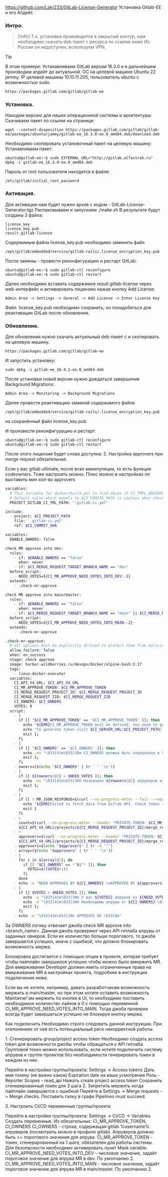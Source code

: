 ---
---

<https://github.com/Lakr233/GitLab-License-Generator>
Установка Gitlab-EE и его Апдейт.
### Интро.
>[!info]
Т.к. установка производится в закрытый контур, нам необходимо скачать deb пакет с ресурса по ссылке ниже
Из России он недоступен, используем VPN.

>[!tip]
>В этом примере:
>Устанавливаем GitLab версии 16.3.0 и в дальнейшем производим апдейт до актуальной.
>ОС на целевой машине Ubuntu 22 jammy.
>IP целевой машины 10.10.11.205, пользователь ubuntu с возможностью sudo.
```bash
https://packages.gitlab.com/gitlab/gitlab-ee
```
### Установка.

Находим версию для наших операционной системы и архитектуры:
Скачиваем пакет по ссылке на странице:
```
wget --content-disposition https://packages.gitlab.com/gitlab/gitlab-ee/packages/ubuntu/jammy/gitlab-ee_16.3.0-ee.0_amd64.deb/download.deb
```
Необходимо скопировать установочный пакет на целевую машину:
Устанавливаем пакет:
```
ubuntu@gitlab-ee:~$ sudo EXTERNAL_URL="http://gitlab.alfastrah.ru" dpkg -i gitlab-ee_16.3.0-ee.0_amd64.deb
```
Пароль от root пользователя находится в файле:
```
/etc/gitlab/initial_root_password
```
### Активация.
Для активации нам будет нужен архив с кодом - GitLab-License-Generator.tgz
Распаковываем и запускаем ./make.sh
В результате будут созданы 3 файла:
```
license_key
license_key.pub
result.gitlab-license
```
Содержимым файла license\_key.pub необходимо заменить файл
```
/opt/gitlab/embedded/service/gitlab-rails/.license_encryption_key.pub
```
После замены - провести реконфигурацию и рестарт GitLab:
```
ubuntu@gitlab-ee:~$ sudo gitlab-ctl reconfigure
ubuntu@gitlab-ee:~$ sudo gitlab-ctl restart
```
Далее необходимо вставить содержимое result.gitlab-license через web-интерфейс и активировать лицензию нажав кнопку Add License:
```
Admin Area -> Settings -> General -> Add License -> Enter License Key
```
Файл  license\_key.pub необходимо сохранить, он понадобиться для реактивации GitLab после обновления.
### Обновление.
Для обновления нужно скачать актуальный deb-пакет с и скопировать на целевую машину.
```
https://packages.gitlab.com/gitlab/gitlab-ee
```
И запустить установку:
```
sudo dpkg -i gitlab-ee_16.4.1-ee.0_amd64.deb
```
После установки новой версии нужно дождаться завершения Background Migrations:
```
Admin Area -> Monitoring -> Background Migrations
```
Далее провести реактивацию заменой содержимого файла
```
/opt/gitlab/embedded/service/gitlab-rails/.license_encryption_key.pub
```
на сохранённый файл license\_key.pub

И произвести реконфигурацию и рестарт:
```
ubuntu@gitlab-ee:~$ sudo gitlab-ctl reconfigure
ubuntu@gitlab-ee:~$ sudo gitlab-ctl restart
```
После этого лицензия будет снова доступна:
2\. Настройка approvers при merge request обязательная.

Если у вас gitlab ultimate, после всех манипуляции, то есть функция codeowners. Тоже настроить можно.
Плюс можно в настройках mr выставить мин кол-во approvers
```bash
variables:
  # This variable for docker/build.yml to find abuse of CI_TMPL_ENVIRONMENT_NAME
  # Default value which equals to $CI_CONFIG_PATH is useless when check-MR-approve.yml is used in project CI/CD settings
  PROJECT_GITLAB_CI_YML_PATH: ".gitlab-ci.yml"

include:
  - project: $CI_PROJECT_PATH
    file: '.gitlab-ci.yml'
    ref: $CI_COMMIT_SHA

variables:
  ENABLE_OWNERS: false

check MR approve into dev:
  rules:
    - if: $ENABLE_OWNERS == "false"
      when: never
    - if: $CI_MERGE_REQUEST_TARGET_BRANCH_NAME == "dev"
  before_script:
    - NEED_VOTES=${CI_MR_APPROVE_NEED_VOTES_INTO_DEV:-2}
  extends:
    - .check-mr-approve

check MR approve into main/master:
  rules:
    - if: $ENABLE_OWNERS == "false"
      when: never
    - if: $CI_MERGE_REQUEST_TARGET_BRANCH_NAME == "main" || $CI_MERGE_REQUEST_TARGET_BRANCH_NAME == "master"
  before_script:
    - NEED_VOTES=${CI_MR_APPROVE_NEED_VOTES_INTO_MAIN:-2}
  extends:
    - .check-mr-approve

.check-mr-approve:
  # all options must be explicitly defined to protect them from malicious overriding
  allow_failure: false
  when: on_success
  stage: check approve
  image: harbor.wildberries.ru/devops/docker/alpine-bash:3.17
  tags:
    - linux-docker-executor
  variables:
    CI_API_V4_URL: $CI_API_V4_URL
    CI_MR_APPROVE_TOKEN: $CI_MR_APPROVE_TOKEN
    CI_MERGE_REQUEST_PROJECT_ID: $CI_MERGE_REQUEST_PROJECT_ID
    CI_MERGE_REQUEST_IID: $CI_MERGE_REQUEST_IID
    CI_OWNERS: $CI_OWNERS
    VOTES: 0
  script:
    - |
      if [[ "$CI_MR_APPROVE_TOKEN" == '$CI_MR_APPROVE_TOKEN' ]]; then
        echo "${ERR}CI_MR_APPROVE_TOKEN must be defined. You need to generate project access token with guest role and read_api permission scope."
        echo "To generate token visit $CI_SERVER_URL/$CI_PROJECT_PATH/-/settings/access_tokens"
        exit 1;
      fi
    - |
      if [[ "$CI_OWNERS" == '$CI_OWNERS' ]]; then
        echo -en "\033[41m\033[30m CI_OWNERS должна быть определена в Variables. Добавьте в нее gitlab юзернеймы апруверов \033[0m"
        exit 1;
      fi
    - owners=($(echo "$CI_OWNERS" | tr ' ' '\n'))
    - |
      if [[ ${#owners[@]} < $NEED_VOTES ]]; then
        echo -en "\033[41m\033[30m Назначено ${#owners[@]} апруверов из ${NEED_VOTES} необходимых. Добавьте апруверов в CI_OWNERS \033[0m"
        exit 1;
      fi
    - |
      if [[ ! MR_JSON_RESPONSE=$(curl --no-progress-meter --fail --request GET --header "PRIVATE-TOKEN: $CI_MR_APPROVE_TOKEN" ${CI_API_V4_URL}/projects/${CI_MERGE_REQUEST_PROJECT_ID}/merge_requests/$CI_MERGE_REQUEST_IID/approvals) ]]; then
        echo "${ERR}Failed to fetch data from Gitlab API. Check token in variable CI_MR_APPROVE_TOKEN have read_api permission scope. Also check Gitlab API availbility."
        exit 1
      fi
    - >
      count=$(curl --no-progress-meter --header "PRIVATE-TOKEN: $CI_MR_APPROVE_TOKEN"
      ${CI_API_V4_URL}/projects/${CI_MERGE_REQUEST_PROJECT_ID}/merge_requests/$CI_MERGE_REQUEST_IID/approvals | jq '.approved_by | length ')
    - >
      approvers=$(curl --no-progress-meter --header "PRIVATE-TOKEN: $CI_MR_APPROVE_TOKEN"
      ${CI_API_V4_URL}/projects/${CI_MERGE_REQUEST_PROJECT_ID}/merge_requests/$CI_MERGE_REQUEST_IID/approvals | jq '.approved_by[].user.username ')
    - approvers=$(echo "$approvers" | tr -d '"')
    - array=($(echo "$approvers" | tr ' ' '\n'))
    - |
      for i in ${array[@]}; do
        if [[ "$CI_OWNERS" == *"$i"* ]]; then
          VOTES=$((VOTES+1))
        fi
      done
    - echo -e "NEED APPROVES BY ${CI_OWNERS} \nAPPROVED BY ${approvers} \n"
    - |
      if [[ $VOTES < $NEED_VOTES ]]; then
        echo -e "\033[41m\033[30m У вас ${VOTES} апрувов из ${NEED_VOTES} необходимых. \033[0m \n"
        echo -e "\033[41m\033[30m Необходимы апрувы от ${CI_OWNERS} \033[0m"
        exit 1;
      fi
    - echo -e "\033[42m\033[30m APPROVES OK \033[0m"
```

За OWNERS логику отвечает джоба check MR approve into <branch\_name>.
Данная джоба проверяют через API гитлаба апрувы от заданных овнеров.
Если их количество больше порогового, то джоба завершается успешно, иначе с ошибкой, что должно блокировать возможность мержа.

Блокировка достигается с помощью опции в проекте, которая требует чтобы пайплайн завершился успешно чтобы можно было вмержить MR.
Для вмерживания Developer должен иметь ограниченные права на вмерживание MR в настройках проекта, подробнее в инструкции подключения ниже.

Если вы не хотите, например, давать разработчикам возможность мержить в main/master, но при этом хотите оставить возможность Maintainer'ам мержить по кнопке в UI, то необходимо поставить необходимое количество лайков в 0 с помощью переменной CI\_MR\_APPROVE\_NEED\_VOTES\_INTO\_MAIN.
Тогда джоба проверки всегда будет завершаться успешно не блокируя кнопку мержа.

Как подключить
Необходимо строго следовать данной инструкции. При отклонениях от неё есть потенциальный риск некорректной работы.

1\. Сгенерировать group/project access token
Необходимо создать access token для возможности джобы чтобы обращаться к API гитлаба. Групповой токен можно использовать, если хотите подключить систему апрувов к группе проектов без необходимости генерировать токен в каждом из них.

Перейти в настройки группы/проекта: Settings -> Access tokens
Дать имя токену (не важно какое)
Expiration date на ваше усмотрение
Роль - Reporter
Scopes - read\_api
Нажать create project access token
Сохранить сгенерированный токен для 3 шага
2\. Запретить мержить когда пайплайн завершается с ошибкой
Перейти в Settings -> Merge requests -> Merge checks. Поставить галку в графе Pipelines must succeed.

3\. Настроить CI/CD переменные группы/проекта

Перейти в настройки группы/проекта: Settings -> CI/CD -> Variables
Создать переменные. Из обязательных: CI\_MR\_APPROVE\_TOKEN, CI\_OWNERS
CI\_OWNERS - строка, содержащая gitlab %username% апруверов (посмотреть можно в профиле gitlab). Апруверов должно быть >= порогового значения для апрува.
CI\_MR\_APPROVE\_TOKEN - токен, сгенерированный на 1 шаге, обязателен для работы системы. Для безопасности необходимо активировать пункт Mask variable.
CI\_MR\_APPROVE\_NEED\_VOTES\_INTO\_DEV - числовое значение, задаёт пороговое значение для апрува MR в dev. По умолчанию 2.
CI\_MR\_APPROVE\_NEED\_VOTES\_INTO\_MAIN - числовое значение, задаёт пороговое значение для апрува MR в main/master. По умолчанию 2.
